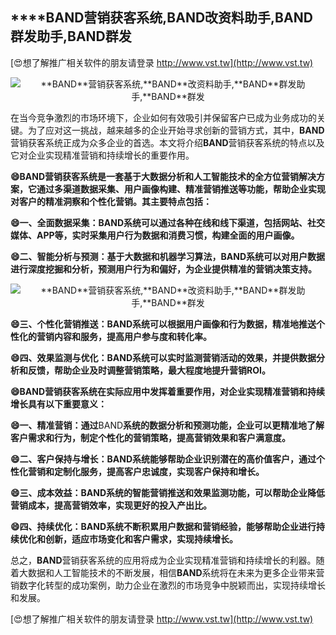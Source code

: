 ## ****BAND**营销获客系统,**BAND**改资料助手,**BAND**群发助手,**BAND**群发**

[😍想了解推广相关软件的朋友请登录 http://www.vst.tw](http://www.vst.tw)

 <center><img src="https://vst.tw/MP4/tuiguang/png/5.png" alt="**BAND**营销获客系统,**BAND**改资料助手,**BAND**群发助手,**BAND**群发"></center>

在当今竞争激烈的市场环境下，企业如何有效吸引并保留客户已成为业务成功的关键。为了应对这一挑战，越来越多的企业开始寻求创新的营销方式，其中，**BAND**营销获客系统正成为众多企业的首选。本文将介绍**BAND**营销获客系统的特点以及它对企业实现精准营销和持续增长的重要作用。

**😄**BAND**营销获客系统是一套基于大数据分析和人工智能技术的全方位营销解决方案，它通过多渠道数据采集、用户画像构建、精准营销推送等功能，帮助企业实现对客户的精准洞察和个性化营销。其主要特点包括：**

**😄一、全面数据采集：**BAND**系统可以通过各种在线和线下渠道，包括网站、社交媒体、APP等，实时采集用户行为数据和消费习惯，构建全面的用户画像。**

**😄二、智能分析与预测：基于大数据和机器学习算法，**BAND**系统可以对用户数据进行深度挖掘和分析，预测用户行为和偏好，为企业提供精准的营销决策支持。**

 <center><img src="https://vst.tw/MP4/tuiguang/png/3.png" alt="**BAND**营销获客系统,**BAND**改资料助手,**BAND**群发助手,**BAND**群发"></center>

**😄三、个性化营销推送：**BAND**系统可以根据用户画像和行为数据，精准地推送个性化的营销内容和服务，提高用户参与度和转化率。**

**😄四、效果监测与优化：**BAND**系统可以实时监测营销活动的效果，并提供数据分析和反馈，帮助企业及时调整营销策略，最大程度地提升营销ROI。**

**😄**BAND**营销获客系统在实际应用中发挥着重要作用，对企业实现精准营销和持续增长具有以下重要意义：**

**😄一、精准营销：通过**BAND**系统的数据分析和预测功能，企业可以更精准地了解客户需求和行为，制定个性化的营销策略，提高营销效果和客户满意度。**

**😄二、客户保持与增长：**BAND**系统能够帮助企业识别潜在的高价值客户，通过个性化营销和定制化服务，提高客户忠诚度，实现客户保持和增长。**

**😄三、成本效益：**BAND**系统的智能营销推送和效果监测功能，可以帮助企业降低营销成本，提高营销效率，实现更好的投入产出比。**

**😄四、持续优化：**BAND**系统不断积累用户数据和营销经验，能够帮助企业进行持续优化和创新，适应市场变化和客户需求，实现持续增长。**

总之，**BAND**营销获客系统的应用将成为企业实现精准营销和持续增长的利器。随着大数据和人工智能技术的不断发展，相信**BAND**系统将在未来为更多企业带来营销数字化转型的成功案例，助力企业在激烈的市场竞争中脱颖而出，实现持续增长和发展。

[😍想了解推广相关软件的朋友请登录 http://www.vst.tw](http://www.vst.tw)



